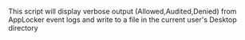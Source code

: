 This script will display verbose output (Allowed,Audited,Denied) from AppLocker event logs and write to a file in the current user's Desktop directory
